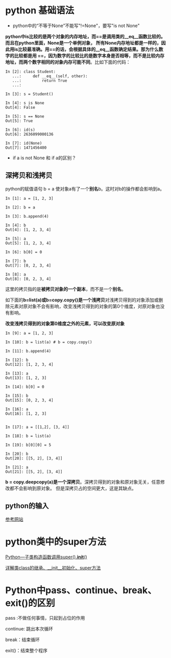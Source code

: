# python 基础语法 
- python中的“不等于None”不能写"!=None"，要写"is not None"

**python中is比较的是两个对象的内存地址，而==是调用类的__eq__函数比较的。而且在python里面，None是一个单例对象，
所有None内存地址都是一样的，因此用is比较最准确。用==的话，会根据具体的__eq__函数确定结果。那为什么数字的比较都是用
==，因为数字的比较比的是数字本身是否相等，而不是比较内存地址，而两个数字相同的对象内存可能不同**。比如下面的代码：
```
In [2]: class Student:
   ...:     def __eq__(self, other):
   ...:         return True
   ...:

In [3]: s = Student()

In [4]: s is None
Out[4]: False

In [5]: s == None
Out[5]: True

In [6]: id(s)
Out[6]: 2636099000136

In [7]: id(None)
Out[7]: 1471456400
```

- if a is not None 和 if a的区别？

## 深拷贝和浅拷贝

python的赋值语句 b = a 使对象a有了一个**别名**b。这时对b的操作都会影响到a。
```
In [1]: a = [1, 2, 3]

In [2]: b = a

In [3]: b.append(4)

In [4]: b
Out[4]: [1, 2, 3, 4]

In [5]: a
Out[5]: [1, 2, 3, 4]

In [6]: b[0] = 0

In [7]: b
Out[7]: [0, 2, 3, 4]

In [8]: a
Out[8]: [0, 2, 3, 4]
```


这里的拷贝指的是**被拷贝对象的一个副本**，而不是一个**别名**。

如下面的**b=list(a)或b=copy.copy()是一个浅拷贝**对浅拷贝得到的对象添加或删除元素对原对象不会有影响，改变浅拷贝得到的对象的第0个维度，对原对象也没有影响。

**改变浅拷贝得到的对象第0维度之外的元素，可以改变原对象**

```
In [9]: a = [1, 2, 3]

In [10]: b = list(a) # b = copy.copy()

In [11]: b.append(4)

In [12]: b
Out[12]: [1, 2, 3, 4]

In [13]: a
Out[13]: [1, 2, 3]

In [14]: b[0] = 0

In [15]: b
Out[15]: [0, 2, 3, 4]

In [16]: a
Out[16]: [1, 2, 3]


In [17]: a = [[1,2], [3, 4]]

In [18]: b = list(a)

In [19]: b[0][0] = 5

In [20]: b
Out[20]: [[5, 2], [3, 4]]

In [21]: a
Out[21]: [[5, 2], [3, 4]]
```

**b = copy.deepcopy(a)是一个深拷贝**。深拷贝得到的对象和原对象无关，任意修改都不会影响到原对象。
但是深拷贝占的空间更大，这是其缺点。

## python的输入

[参考网站](https://www.jianshu.com/p/6f14ca3290ee)


# python类中的super方法

[Python—子类构造函数调用super().__init__()](https://blog.csdn.net/paopaohll/article/details/83063349)

[详解类class的继承、__init__初始化、super方法](https://blog.csdn.net/brucewong0516/article/details/79121179)

# Python中pass、continue、break、exit()的区别

pass :不做任何事情，只起到占位的作用

continue: 跳出本次循环

break：结束循环

exit()：结束整个程序